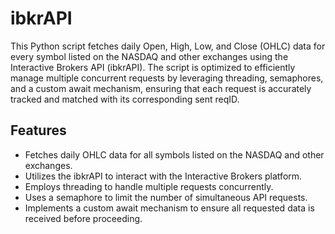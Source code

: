 # ibkrAPI

This Python script fetches daily Open, High, Low, and Close (OHLC) data for every symbol listed on the NASDAQ and other exchanges using the Interactive Brokers API (ibkrAPI). The script is optimized to efficiently manage multiple concurrent requests by leveraging threading, semaphores, and a custom await mechanism, ensuring that each request is accurately tracked and matched with its corresponding sent reqID.

## Features

- Fetches daily OHLC data for all symbols listed on the NASDAQ and other exchanges.
- Utilizes the ibkrAPI to interact with the Interactive Brokers platform.
- Employs threading to handle multiple requests concurrently.
- Uses a semaphore to limit the number of simultaneous API requests.
- Implements a custom await mechanism to ensure all requested data is received before proceeding.
